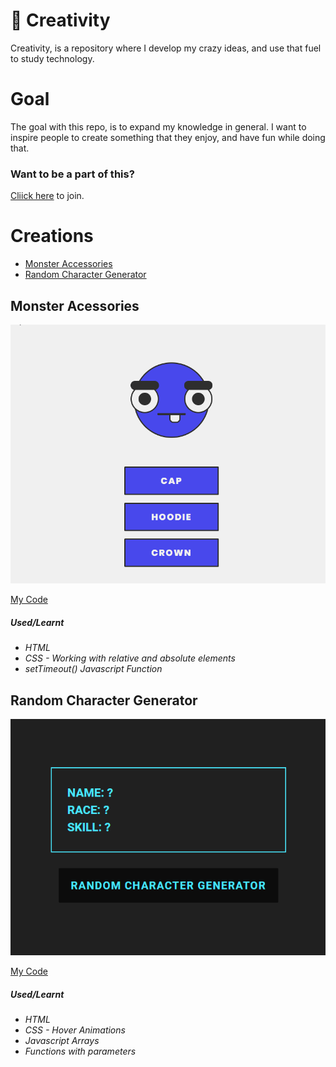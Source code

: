 # 🚀 Creativity

Creativity, is a repository where I develop my crazy ideas, and use that fuel to study technology.


# Goal

The goal with this repo, is to expand my knowledge in general.
I want to inspire people to create something that they enjoy, and have fun while doing that.


### Want to be a part of this?
[Cliick here](https://github.com/baptixta/creativity/issues/1) to join.

# Creations

* [Monster Accessories](#monster-acessories)
* [Random Character Generator](#random-character-generator)

##  Monster Acessories
![Monster](https://github.com/baptixta/creativity/blob/master/creations/monsterAccessories/monsterAccessories.gif?raw=true)


[My Code](https://github.com/baptixta/creativity/tree/master/creations/monsterAccessories)


##### Used/Learnt
* *HTML*
* *CSS - Working with relative and absolute elements*
* *setTimeout() Javascript Function*


##  Random Character Generator
![Random](https://github.com/baptixta/creativity/blob/master/creations/randomCharacterGenerator/RandomCharacterGenerator.gif?raw=true)


[My Code](https://github.com/baptixta/creativity/tree/master/creations/randomCharacterGenerator)


##### Used/Learnt
* *HTML*
* *CSS - Hover Animations*
* *Javascript Arrays*
* *Functions with parameters*
